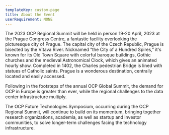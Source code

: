 ```yaml
---
templateKey: custom-page
title: About the Event
userRequirement: NONE
---
```

The 2023 OCP Regional Summit will be held in person 19-20 April, 2023 at the Prague Congress Centre, a fantastic facility overlooking the picturesque city of Prague. The capital city of the Czech Republic, Prague is bisected by the Vltava River. Nicknamed “the City of a Hundred Spires,” it's known for its Old Town Square with colorful baroque buildings, Gothic churches and the medieval Astronomical Clock, which gives an animated hourly show. Completed in 1402, the Charles pedestrian Bridge is lined with statues of Catholic saints. Prague is a wonderous destination, centrally located and easily accessed.

Following in the footsteps of the annual OCP Global Summit, the demand for OCP in Europe is greater than ever, while the regional challenges to the data center infrastructure multiply.

The OCP Future Technologies Symposium, occurring during the OCP Regional Summit, will continue to build on its momentum, bringing together research organizations, academia, as well as startup and investor communities, to solve longer-term challenges facing the technology infrastructure.